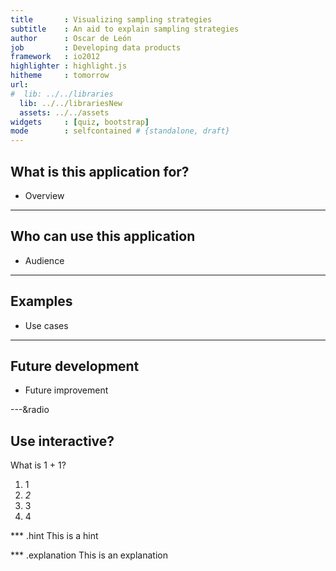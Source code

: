 ```yaml
---
title       : Visualizing sampling strategies
subtitle    : An aid to explain sampling strategies
author      : Oscar de León
job         : Developing data products
framework   : io2012
highlighter : highlight.js
hitheme     : tomorrow 
url:
#  lib: ../../libraries
  lib: ../../librariesNew
  assets: ../../assets
widgets     : [quiz, bootstrap]
mode        : selfcontained # {standalone, draft}
---
```


## What is this application for?

- Overview


---

## Who can use this application

- Audience


---

## Examples

- Use cases

---

## Future development

- Future improvement


---&radio
## Use interactive?

What is 1 + 1?

1. 1
2. _2_
3. 3
4. 4

*** .hint
This is a hint

*** .explanation
This is an explanation
